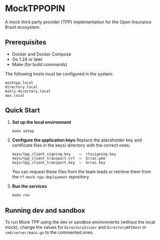 # MockTPPOPIN

A mock third party provider (TPP) implementation for the Open Insurance Brazil ecosystem.

## Prerequisites

- Docker and Docker Compose
- Go 1.24 or later
- Make (for build commands)

The following hosts must be configured in the system:

```
mocktpp.local
directory.local
matls-directory.local
aws.local
```

## Quick Start

1. **Set up the local environment**
   ```bash
   make setup
   ```

2. **Configure the application keys**
   Replace the placeholder key and certificate files in the keys/ directory with the correct ones:
   ```
   keys/tpp_client_signing.key    ←  rtssigning.key
   keys/tpp_client_transport.crt  ←  brcac.pem
   keys/tpp_client_transport.key  ←  brcac.key
   ```
   You can request these files from the team leads or retrieve them from the `tf-mock-tpp-deployment` repository.

3. **Run the services**

   ```bash
   make run
   ```

## Running dev and sandbox

To run Mock TPP using the dev or sandbox environments (without the local mock), change the values for `DirectoryIssuer` and `DirectoryAPIHost` in `cmd/server/main.go` to the commented ones.